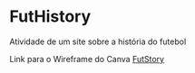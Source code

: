 # FutHistory
Atividade de um site sobre a história do futebol

Link para o Wireframe do Canva
[FutStory](https://www.canva.com/design/DAGe6aKSMuk/TYfcwG79auhRwiWjcSq3qg/view?utm_content=DAGe6aKSMuk&utm_campaign=designshare&utm_medium=link2&utm_source=uniquelinks&utlId=h33fd38cdba)
